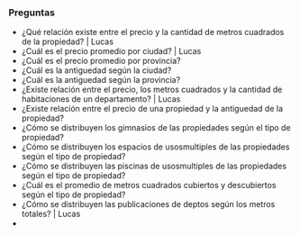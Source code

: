 ### Preguntas
* ¿Qué relación existe entre el precio y la cantidad de metros cuadrados de la propiedad? | Lucas
* ¿Cuál es el precio promedio por ciudad? | Lucas
* ¿Cuál es el precio promedio por provincia?
* ¿Cuál es la antiguedad según la ciudad?
* ¿Cuál es la antiguedad según la provincia?
* ¿Existe relación entre el precio, los metros cuadrados y la cantidad de habitaciones de un departamento? | Lucas
* ¿Existe relación entre el precio de una propiedad y la antiguedad de la propiedad?
* ¿Cómo se distribuyen los gimnasios de las propiedades según el tipo de propiedad?
* ¿Cómo se distribuyen los espacios de usosmultiples de las propiedades según el tipo de propiedad?
* ¿Cómo se distribuyen las piscinas de usosmultiples de las propiedades según el tipo de propiedad?
* ¿Cuál es el promedio de metros cuadrados cubiertos y descubiertos según el tipo de propiedad?
* ¿Cómo se distribuyen las publicaciones de deptos según los metros totales? | Lucas
*